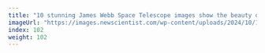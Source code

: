 ```yaml
---
title: "10 stunning James Webb Space Telescope images show the beauty of space"
imageUrl: "https://images.newscientist.com/wp-content/uploads/2024/10/17100618/sei225115412-1.jpg?width=788"
index: 102
weight: 102
---
```

